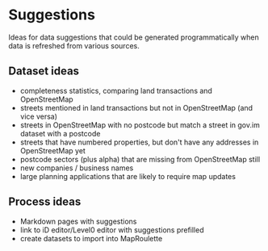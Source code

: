 # Suggestions

Ideas for data suggestions that could be generated programmatically when data is refreshed from various sources.


## Dataset ideas

 * completeness statistics, comparing land transactions and OpenStreetMap
 * streets mentioned in land transactions but not in OpenStreetMap (and vice versa)
 * streets in OpenStreetMap with no postcode but match a street in gov.im dataset with a postcode
 * streets that have numbered properties, but don't have any addresses in OpenStreetMap yet
 * postcode sectors (plus alpha) that are missing from OpenStreetMap still
 * new companies / business names
 * large planning applications that are likely to require map updates

## Process ideas

 * Markdown pages with suggestions
 * link to iD editor/Level0 editor with suggestions prefilled
 * create datasets to import into MapRoulette

